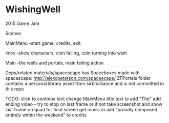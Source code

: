 # WishingWell
2015 Game Jam


Scenes

MainMenu
  -start game, credits, exit

Intro
  -show characters, coin falling, coin turning into wish

Main
  -the wells and portals, main falling action

	
Deps/related
	materials/spacescape has Spaceboxes made with spacescape: http://alexcpeterson.com/spacescape/
	ZFPortals folder contains a personal library asset from sirbrialliance and is not committed in this repo




TODO:
click to continue text
change MainMenu title text to add "The"
add ending video - try to stop on last frame or if not take screenshot and show last frame on quad for final screen
get music in
add "proudly composed entirely within the weekend" to credits
